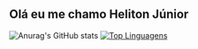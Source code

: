 ## Olá eu me chamo Heliton Júnior


  ![Anurag's GitHub stats](https://github-readme-stats.vercel.app/api?username=HelitonJr01&show_icons=true&theme=merko)
  [![Top Linguagens](https://github-readme-stats.vercel.app/api/top-langs/?username=HelitonJr01&layout=compact)](https://github.com/HelitonJr01/github-readme-stats)
